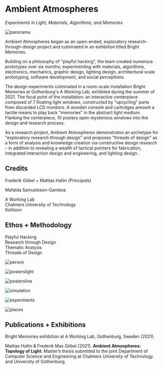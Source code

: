 # Ambient Atmospheres

*Experiments in Light, Materials, Algorithms, and Memories*

![panorama](https://user-images.githubusercontent.com/1661078/136187547-0304da60-47a8-4f7e-83c9-e8612cbb82f6.png)

Ambient Atmospheres began as an open-ended, exploratory research-through-design project and culminated in an exhibition titled Bright Memories.

Building on a philosophy of "playful hacking", the team created numerous prototypes over six months; experimenting with materials, algorithms, electronics, mechanics, graphic design, lighting design, architectural scale prototyping, software development, and social perceptions.

The design experiments culminated in a room-scale installation Bright Memories at Gothenburg's A Working Lab, exhibited during the summer of 2021. The focal point of the installation: an interactive centerpiece composed of 7 floating light windows, constructed by "upcycling" parts from discarded LCD monitors. A wooden console and cartridges present a tactile means to play back "memories" in the abstract light medium. Flanking the centerpiece, 10 posters open mysterious windows into the design and research process.

As a research project, Ambient Atmospheres demonstrates an archetype for "exploratory research through design" and proposes "threads of design" as a form of analysis and knowledge creation via constructive design research – in addition to revealing a wealth of tactical pointers for fabrication, integrated interaction design and engineering, and lighting design.

## Credits

Frederik Göbel + Mattias Hallin *(Principals)*

Mafalda Samuelsson-Gamboa

A Working Lab  
Chalmers University of Technology  
Kollision  

## Ethos *+* Methodology

Playful Hacking  
Research through Design    
Thematic Analysis  
Threads of Design

![person](https://user-images.githubusercontent.com/1661078/136030946-a54acaf8-7f6a-4306-bbc2-b1d43f3477eb.png)

![posterslight](https://user-images.githubusercontent.com/1661078/136188515-7f7870c0-d55f-439f-9964-facddce66343.png)

![postersline](https://user-images.githubusercontent.com/1661078/136188551-54bac741-ecb3-4f2b-8e6c-af539f930a73.png)

![simulation](https://user-images.githubusercontent.com/1661078/136190267-b1db40c1-2635-43a7-9a19-ceeb84e17197.png)

![experiments](https://user-images.githubusercontent.com/1661078/136194668-69e760b3-8f46-4ce6-b12b-caa0695b080d.png)

![places](https://user-images.githubusercontent.com/1661078/136194204-8925ac3f-6c1d-4f7b-af19-46e69ec7b2ad.png)

## **Publications** + **Exhibitions**

Bright Memories exhibition at A Working Lab, Gothenburg, Sweden (2021).

Mattias Hallin & Frederik Max Göbel (2021). **Ambient Atmospheres: Topology of Light**. Master’s thesis submitted to the joint Department of Computer Science and Engineering at Chalmers University of Technology and University of Gothenburg.

